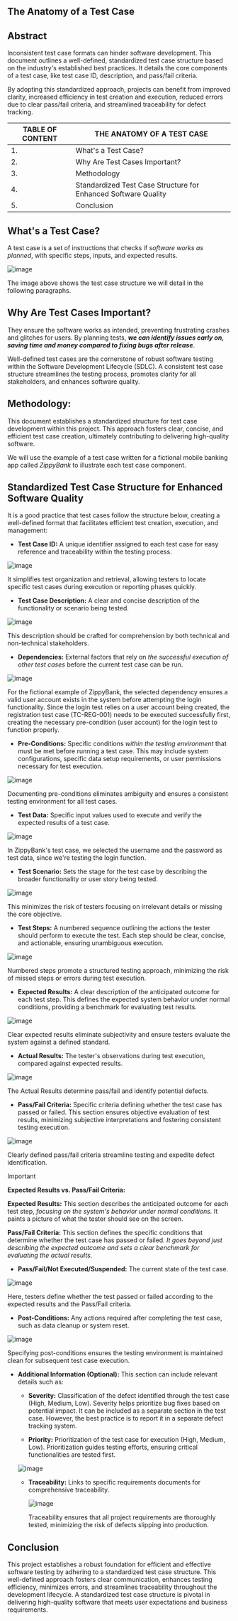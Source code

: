 ## The Anatomy of a Test Case

## Abstract

Inconsistent test case formats can hinder software development. This document outlines a well-defined, standardized test case structure based on the industry's established best practices. It details the core components of a test case, like test case ID, description, and pass/fail criteria. 

By adopting this standardized approach, projects can benefit from improved clarity, increased efficiency in test creation and execution, reduced errors due to clear pass/fail criteria, and streamlined traceability for defect tracking.

|TABLE OF CONTENT | THE ANATOMY OF A TEST CASE |
|-----------------|----------------------------|
| 1. | What's a Test Case? |
| 2. | Why Are Test Cases Important? |
| 3. | Methodology |
| 4. | Standardized Test Case Structure for Enhanced Software Quality |
| 5. | Conclusion |

## What's a Test Case?
A test case is a set of instructions that checks if *software works as planned*, with specific steps, inputs, and expected results.

![image](https://github.com/amandaestevez/softwareqa/assets/123298275/6b31b196-8028-4603-8ff1-afb3145fff9c)

The image above shows the test case structure we will detail in the following paragraphs.

## Why Are Test Cases Important?
They ensure the software works as intended, preventing frustrating crashes and glitches for users. By planning tests, ***we can identify issues early on, saving time and money compared to fixing bugs after release***. 

Well-defined test cases are the cornerstone of robust software testing within the Software Development Lifecycle (SDLC).  A consistent test case structure streamlines the testing process, promotes clarity for all stakeholders, and enhances software quality. 

## Methodology:

This document establishes a standardized structure for test case development within this project. This approach fosters clear, concise, and efficient test case creation, ultimately contributing to delivering high-quality software. 

We will use the example of a test case written for a fictional mobile banking app called *ZippyBank* to illustrate each test case component.

## Standardized Test Case Structure for Enhanced Software Quality

It is a good practice that test cases follow the structure below, creating a well-defined format that facilitates efficient test creation, execution, and management:

* **Test Case ID:**  A unique identifier assigned to each test case for easy reference and traceability within the testing process. 

![image](https://github.com/amandaestevez/softwareqa/assets/123298275/4554f43a-57a1-4e71-b504-2ed0a3ea0d34)

 It simplifies test organization and retrieval, allowing testers to locate specific test cases during execution or reporting phases quickly.

* **Test Case Description:**  A clear and concise description of the functionality or scenario being tested.

![image](https://github.com/amandaestevez/softwareqa/assets/123298275/fb0f28f6-f4ce-4acd-bb25-f8bd0c8c2c29)

This description should be crafted for comprehension by both technical and non-technical stakeholders.

* **Dependencies:** External factors that rely on _the successful execution of other test cases_ before the current test case can be run.

![image](https://github.com/amandaestevez/softwareqa/assets/123298275/9cb2ed53-c597-4a6d-adcb-140e87b59304)

For the fictional example of ZippyBank, the selected dependency ensures a valid user account exists in the system before attempting the login functionality. Since the login test relies on a user account being created, the registration test case (TC-REG-001) needs to be executed successfully first, creating the necessary pre-condition (user account) for the login test to function properly.

* **Pre-Conditions:**  Specific conditions _within the testing environment_ that must be met before running a test case. This may include system configurations, specific data setup requirements, or user permissions necessary for test execution.

![image](https://github.com/amandaestevez/softwareqa/assets/123298275/b2a6be98-b6f3-419d-96f7-4e6500fedbbe)

Documenting pre-conditions eliminates ambiguity and ensures a consistent testing environment for all test cases. 

* **Test Data:** Specific input values used to execute and verify the expected results of a test case.

![image](https://github.com/amandaestevez/softwareqa/assets/123298275/9d3756c1-32ff-4fed-ab6d-a231806b5f35)

In ZippyBank's test case, we selected the username and the password as test data, since we're testing the login function.

* **Test Scenario:** Sets the stage for the test case by describing the broader functionality or user story being tested.

![image](https://github.com/amandaestevez/softwareqa/assets/123298275/cd82bd4f-b410-482d-8693-4c5525edac85)

This minimizes the risk of testers focusing on irrelevant details or missing the core objective.

* **Test Steps:**  A numbered sequence outlining the actions the tester should perform to execute the test. Each step should be clear, concise, and actionable, ensuring unambiguous execution.

![image](https://github.com/amandaestevez/softwareqa/assets/123298275/8c7c12b3-6779-44c6-833b-367c24ba96f3)

Numbered steps promote a structured testing approach, minimizing the risk of missed steps or errors during test execution.

* **Expected Results:**  A clear description of the anticipated outcome for each test step. This defines the expected system behavior under normal conditions, providing a benchmark for evaluating test results.

![image](https://github.com/amandaestevez/softwareqa/assets/123298275/7ae20378-67c6-4c6e-bb24-3a056580403a)

Clear expected results eliminate subjectivity and ensure testers evaluate the system against a defined standard.

* **Actual Results:** The tester's observations during test execution, compared against expected results.

![image](https://github.com/amandaestevez/softwareqa/assets/123298275/86a5aaa9-41d0-49d7-9c0d-8af00585db64)

The Actual Results determine pass/fail and identify potential defects.

* **Pass/Fail Criteria:**  Specific criteria defining whether the test case has passed or failed.  This section ensures objective evaluation of test results, minimizing subjective interpretations and fostering consistent testing execution.

![image](https://github.com/amandaestevez/softwareqa/assets/123298275/15b85ca9-d067-4bfa-a74d-c889803e3ff4)

Clearly defined pass/fail criteria streamline testing and expedite defect identification.  

>[!IMPORTANT]
>
>**Expected Results vs. Pass/Fail Criteria:**
>
>**Expected Results:** This section describes the anticipated outcome for each test step, _focusing on the system's behavior under normal conditions._ It paints a picture of what the tester should see on the screen.
>
>**Pass/Fail Criteria:** This section defines the specific conditions that determine whether the test case has passed or failed. _It goes beyond just describing the expected outcome and sets a clear benchmark for evaluating the actual results._

* **Pass/Fail/Not Executed/Suspended:** The current state of the test case.

![image](https://github.com/amandaestevez/softwareqa/assets/123298275/bfe1ffe3-ff00-4d2b-8e07-3c05382ccf21)

Here, testers define whether the test passed or failed according to the expected results and the Pass/Fail criteria.

* **Post-Conditions:**  Any actions required after completing the test case, such as data cleanup or system reset. 

![image](https://github.com/amandaestevez/softwareqa/assets/123298275/c90942d0-a8a1-47d2-8610-eaf2d76ec52b)

Specifying post-conditions ensures the testing environment is maintained clean for subsequent test case execution. 

* **Additional Information (Optional):**  This section can include relevant details such as:

    * **Severity:**  Classification of the defect identified through the test case (High, Medium, Low). Severity helps prioritize bug fixes based on potential impact. It can be included as a separate section in the test case. However, the best practice is to report it in a separate defect tracking system.

    * **Priority:**  Prioritization of the test case for execution (High, Medium, Low). Prioritization guides testing efforts, ensuring critical functionalities are tested first.
  
    ![image](https://github.com/amandaestevez/softwareqa/assets/123298275/20200b3a-7f76-4fe1-87fc-16880f5c0d6c)

    * **Traceability:**  Links to specific requirements documents for comprehensive traceability.
      
      ![image](https://github.com/amandaestevez/softwareqa/assets/123298275/dc74b03d-20a7-467f-966c-9474ab492334)

      Traceability ensures that all project requirements are thoroughly tested, minimizing the risk of defects slipping into production.

## Conclusion

This project establishes a robust foundation for efficient and effective software testing by adhering to a standardized test case structure. This well-defined approach fosters clear communication, enhances testing efficiency, minimizes errors, and streamlines traceability throughout the development lifecycle. A standardized test case structure is pivotal in delivering high-quality software that meets user expectations and business requirements.
